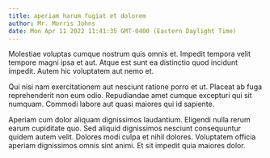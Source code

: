 ```yaml
---
title: aperiam harum fugiat et dolorem
author: Mr. Morris Johns
date: Mon Apr 11 2022 11:41:35 GMT-0400 (Eastern Daylight Time)
---
```

Molestiae voluptas cumque nostrum quis omnis et. Impedit tempora velit tempore magni ipsa et aut. Atque est sunt ea distinctio quod incidunt impedit. Autem hic voluptatem aut nemo et.

 Qui nisi nam exercitationem aut nesciunt ratione porro et ut. Placeat ab fuga reprehenderit non eum odio. Repudiandae amet cumque excepturi qui sit numquam. Commodi labore aut quasi maiores qui id sapiente.

 Aperiam cum dolor aliquam dignissimos laudantium. Eligendi nulla rerum earum cupiditate quo. Sed aliquid dignissimos nesciunt consequuntur quidem autem velit. Dolores modi culpa et nihil dolores. Voluptatem officia aperiam dignissimos omnis sint animi. Et sit impedit quia maiores dolor.